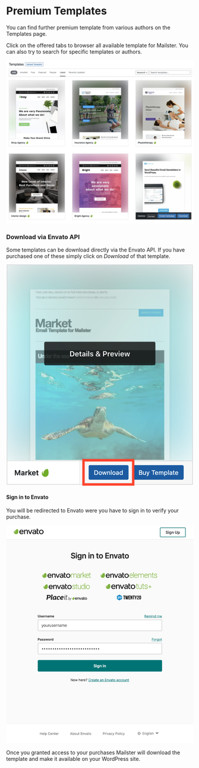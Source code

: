# Premium Templates

You can find further premium template from various authors on the Templates page.

Click on the offered tabs to browser all available template for Mailster. You can also try to search for specific templates or authors.

![Premium Templates](assets/premium-templates.png)

### Download via Envato API

Some templates can be download directly via the Envato API. If you have purchased one of these simply click on _Download_ of that template.

![Envato Download](assets/download-envato.png ':size=300')

#### Sign in to Envato

You will be redirected to Envato were you have to sign in to verify your purchase.

![Envato Signin](assets/envato-signin.png)

Once you granted access to your purchases Mailster will download the template and make it available on your WordPress site.
